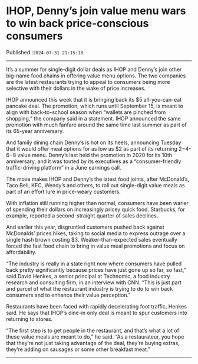 # IHOP, Denny’s join value menu wars to win back price-conscious consumers

Published :`2024-07-31 21:15:18`

---

It’s a summer for single-digit dollar deals as IHOP and Denny’s join other big-name food chains in offering value menu options. The two companies are the latest restaurants trying to appeal to consumers being more selective with their dollars in the wake of price increases.

IHOP announced this week that it is bringing back its $5 all-you-can-eat pancake deal. The promotion, which runs until September 15, is meant to align with back-to-school season when “wallets are pinched from shopping,” the company said in a statement. IHOP announced the same promotion with much fanfare around the same time last summer as part of its 65-year anniversary.

And family dining chain Denny’s is hot on its heels, announcing Tuesday that it would offer meal options for as low as $2 as part of its returning $2-$4-$6-$8 value menu. Denny’s last held the promotion in 2020 for its 10th anniversary, and it was touted by its executives as a “consumer-friendly traffic-driving platform” in a June earnings call.

The move makes IHOP and Denny’s the latest food joints, after McDonald’s, Taco Bell, KFC, Wendy’s and others, to roll out single-digit value meals as part of an effort lure in price-weary customers.

With inflation still running higher than normal, consumers have been warier of spending their dollars on increasingly pricey quick food. Starbucks, for example, reported a second-straight quarter of sales declines.

And earlier this year, disgruntled customers pushed back against McDonalds’ prices hikes, taking to social media to express outrage over a single hash brown costing $3. Weaker-than-expected sales eventually forced the fast food chain to bring in value meal promotions and focus on affordability.

“The industry is really in a state right now where consumers have pulled back pretty significantly because prices have just gone up so far, so fast,” said David Henkes, a senior principal at Technomic, a food industry research and consulting firm, in an interview with CNN. “This is just part and parcel of what the restaurant industry is trying to do to win back consumers and to enhance their value perception.”

Restaurants have been faced with rapidly decelerating foot traffic, Henkes said. He says that IHOP’s dine-in only deal is meant to spur customers into returning to stores.

“The first step is to get people in the restaurant, and that’s what a lot of these value meals are meant to do,” he said. “As a restaurateur, you hope that they’re not just taking advantage of the deal, they’re buying extras, they’re adding on sausages or some other breakfast meat.”

---

